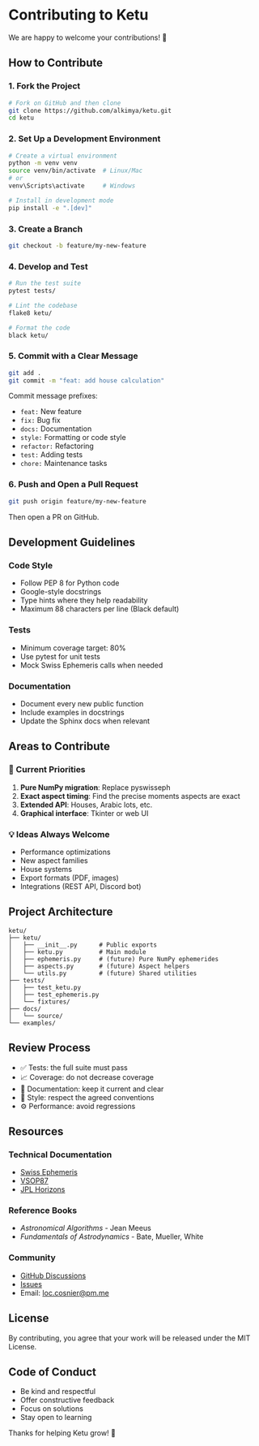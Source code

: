 # Contributing to Ketu

We are happy to welcome your contributions! 🌟

## How to Contribute

### 1. Fork the Project

```bash
# Fork on GitHub and then clone
git clone https://github.com/alkimya/ketu.git
cd ketu
```

### 2. Set Up a Development Environment

```bash
# Create a virtual environment
python -m venv venv
source venv/bin/activate  # Linux/Mac
# or
venv\Scripts\activate     # Windows

# Install in development mode
pip install -e ".[dev]"
```

### 3. Create a Branch

```bash
git checkout -b feature/my-new-feature
```

### 4. Develop and Test

```bash
# Run the test suite
pytest tests/

# Lint the codebase
flake8 ketu/

# Format the code
black ketu/
```

### 5. Commit with a Clear Message

```bash
git add .
git commit -m "feat: add house calculation"
```

Commit message prefixes:

- `feat:` New feature
- `fix:` Bug fix
- `docs:` Documentation
- `style:` Formatting or code style
- `refactor:` Refactoring
- `test:` Adding tests
- `chore:` Maintenance tasks

### 6. Push and Open a Pull Request

```bash
git push origin feature/my-new-feature
```

Then open a PR on GitHub.

## Development Guidelines

### Code Style

- Follow PEP 8 for Python code
- Google-style docstrings
- Type hints where they help readability
- Maximum 88 characters per line (Black default)

### Tests

- Minimum coverage target: 80%
- Use pytest for unit tests
- Mock Swiss Ephemeris calls when needed

### Documentation

- Document every new public function
- Include examples in docstrings
- Update the Sphinx docs when relevant

## Areas to Contribute

### 🎯 Current Priorities

1. **Pure NumPy migration**: Replace pyswisseph
2. **Exact aspect timing**: Find the precise moments aspects are exact
3. **Extended API**: Houses, Arabic lots, etc.
4. **Graphical interface**: Tkinter or web UI

### 💡 Ideas Always Welcome

- Performance optimizations
- New aspect families
- House systems
- Export formats (PDF, images)
- Integrations (REST API, Discord bot)

## Project Architecture

```
ketu/
├── ketu/
│   ├── __init__.py      # Public exports
│   ├── ketu.py          # Main module
│   ├── ephemeris.py     # (future) Pure NumPy ephemerides
│   ├── aspects.py       # (future) Aspect helpers
│   └── utils.py         # (future) Shared utilities
├── tests/
│   ├── test_ketu.py
│   ├── test_ephemeris.py
│   └── fixtures/
├── docs/
│   └── source/
└── examples/
```

## Review Process

- ✅ Tests: the full suite must pass
- 📈 Coverage: do not decrease coverage
- 📝 Documentation: keep it current and clear
- 🎨 Style: respect the agreed conventions
- ⚙️ Performance: avoid regressions

## Resources

### Technical Documentation

- [Swiss Ephemeris](https://www.astro.com/swisseph/)
- [VSOP87](https://en.wikipedia.org/wiki/VSOP_model)
- [JPL Horizons](https://ssd.jpl.nasa.gov/horizons/)

### Reference Books

- *Astronomical Algorithms* - Jean Meeus
- *Fundamentals of Astrodynamics* - Bate, Mueller, White

### Community

- [GitHub Discussions](https://github.com/alkimya/ketu/discussions)
- [Issues](https://github.com/alkimya/ketu/issues)
- Email: [loc.cosnier@pm.me](mailto:loc.cosnier@pm.me)

## License

By contributing, you agree that your work will be released under the MIT License.

## Code of Conduct

- Be kind and respectful
- Offer constructive feedback
- Focus on solutions
- Stay open to learning

Thanks for helping Ketu grow! 🙏
